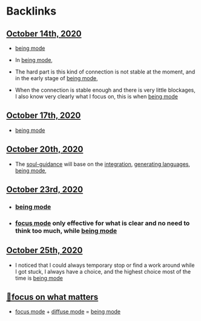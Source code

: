
# Backlinks
## [October 14th, 2020](<October 14th, 2020.md>)
- [being mode](<being mode.md>)

- In [being mode](<being mode.md>),

- The hard part is this kind of connection is not stable at the moment, and in the early stage of [being mode](<being mode.md>),

- When the connection is stable enough and there is very little blockages, I also know very clearly what I focus on, this is when [being mode](<being mode.md>)

## [October 17th, 2020](<October 17th, 2020.md>)
- [being mode](<being mode.md>)

## [October 20th, 2020](<October 20th, 2020.md>)
- The [soul-guidance](<soul-guidance.md>) will base on the [integration](<integration.md>), [generating languages](<generating languages.md>), [being mode](<being mode.md>),

## [October 23rd, 2020](<October 23rd, 2020.md>)
- ### [being mode](<being mode.md>)

- ### [focus mode](<focus mode.md>) only effective for what is clear and no need to think too much, while [being mode](<being mode.md>)

## [October 25th, 2020](<October 25th, 2020.md>)
- I noticed that I could always temporary stop or find a work around while I got stuck, I always have a choice, and the highest choice most of the time is [being mode](<being mode.md>)

## [🌱focus on what matters](<🌱focus on what matters.md>)
- [focus mode](<focus mode.md>) + [diffuse mode](<diffuse mode.md>) = [being mode](<being mode.md>)

